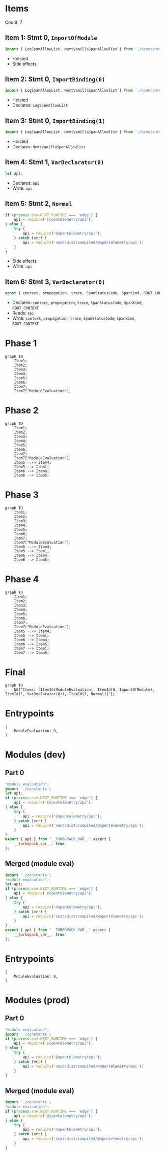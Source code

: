 # Items

Count: 7

## Item 1: Stmt 0, `ImportOfModule`

```js
import { LogSpanAllowList, NextVanillaSpanAllowlist } from './constants';

```

- Hoisted
- Side effects

## Item 2: Stmt 0, `ImportBinding(0)`

```js
import { LogSpanAllowList, NextVanillaSpanAllowlist } from './constants';

```

- Hoisted
- Declares: `LogSpanAllowList`

## Item 3: Stmt 0, `ImportBinding(1)`

```js
import { LogSpanAllowList, NextVanillaSpanAllowlist } from './constants';

```

- Hoisted
- Declares: `NextVanillaSpanAllowlist`

## Item 4: Stmt 1, `VarDeclarator(0)`

```js
let api;

```

- Declares: `api`
- Write: `api`

## Item 5: Stmt 2, `Normal`

```js
if (process.env.NEXT_RUNTIME === 'edge') {
    api = require('@opentelemetry/api');
} else {
    try {
        api = require('@opentelemetry/api');
    } catch (err) {
        api = require('next/dist/compiled/@opentelemetry/api');
    }
}

```

- Side effects
- Write: `api`

## Item 6: Stmt 3, `VarDeclarator(0)`

```js
const { context, propagation, trace, SpanStatusCode, SpanKind, ROOT_CONTEXT } = api;

```

- Declares: `context`, `propagation`, `trace`, `SpanStatusCode`, `SpanKind`, `ROOT_CONTEXT`
- Reads: `api`
- Write: `context`, `propagation`, `trace`, `SpanStatusCode`, `SpanKind`, `ROOT_CONTEXT`

# Phase 1
```mermaid
graph TD
    Item1;
    Item2;
    Item3;
    Item4;
    Item5;
    Item6;
    Item7;
    Item7["ModuleEvaluation"];
```
# Phase 2
```mermaid
graph TD
    Item1;
    Item2;
    Item3;
    Item4;
    Item5;
    Item6;
    Item7;
    Item7["ModuleEvaluation"];
    Item5 -.-> Item4;
    Item5 --> Item1;
    Item6 --> Item4;
    Item6 --> Item5;
```
# Phase 3
```mermaid
graph TD
    Item1;
    Item2;
    Item3;
    Item4;
    Item5;
    Item6;
    Item7;
    Item7["ModuleEvaluation"];
    Item5 -.-> Item4;
    Item5 --> Item1;
    Item6 --> Item4;
    Item6 --> Item5;
```
# Phase 4
```mermaid
graph TD
    Item1;
    Item2;
    Item3;
    Item4;
    Item5;
    Item6;
    Item7;
    Item7["ModuleEvaluation"];
    Item5 -.-> Item4;
    Item5 --> Item1;
    Item6 --> Item4;
    Item6 --> Item5;
    Item7 --> Item1;
    Item7 --> Item5;
```
# Final
```mermaid
graph TD
    N0["Items: [ItemId(ModuleEvaluation), ItemId(0, ImportOfModule), ItemId(1, VarDeclarator(0)), ItemId(2, Normal)]"];
```
# Entrypoints

```
{
    ModuleEvaluation: 0,
}
```


# Modules (dev)
## Part 0
```js
"module evaluation";
import './constants';
let api;
if (process.env.NEXT_RUNTIME === 'edge') {
    api = require('@opentelemetry/api');
} else {
    try {
        api = require('@opentelemetry/api');
    } catch (err) {
        api = require('next/dist/compiled/@opentelemetry/api');
    }
}
export { api } from "__TURBOPACK_VAR__" assert {
    __turbopack_var__: true
};

```
## Merged (module eval)
```js
import './constants';
"module evaluation";
let api;
if (process.env.NEXT_RUNTIME === 'edge') {
    api = require('@opentelemetry/api');
} else {
    try {
        api = require('@opentelemetry/api');
    } catch (err) {
        api = require('next/dist/compiled/@opentelemetry/api');
    }
}
export { api } from "__TURBOPACK_VAR__" assert {
    __turbopack_var__: true
};

```
# Entrypoints

```
{
    ModuleEvaluation: 0,
}
```


# Modules (prod)
## Part 0
```js
"module evaluation";
import './constants';
if (process.env.NEXT_RUNTIME === 'edge') {
    api = require('@opentelemetry/api');
} else {
    try {
        api = require('@opentelemetry/api');
    } catch (err) {
        api = require('next/dist/compiled/@opentelemetry/api');
    }
}

```
## Merged (module eval)
```js
import './constants';
"module evaluation";
if (process.env.NEXT_RUNTIME === 'edge') {
    api = require('@opentelemetry/api');
} else {
    try {
        api = require('@opentelemetry/api');
    } catch (err) {
        api = require('next/dist/compiled/@opentelemetry/api');
    }
}

```
